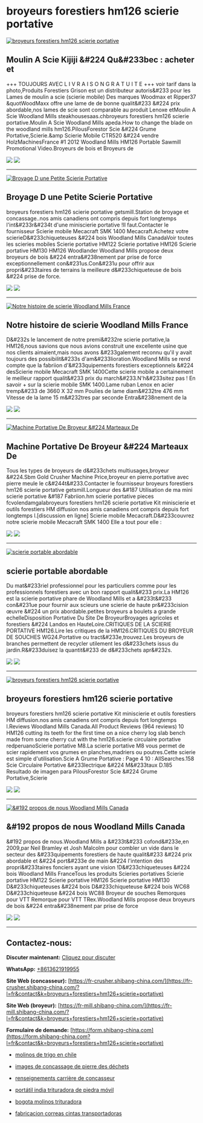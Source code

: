 # broyeurs forestiers hm126 scierie portative

<a href="https://swt.shibang-china.com/?l=fr&img&k=broyeurs+forestiers+hm126+scierie+portative" target="_blank">![broyeurs forestiers hm126 scierie portative](http://static.shibang-china.com/all-800x300/1531.jpg)</a>

## Moulin A Scie Kijiji &#224 Qu&#233bec : acheter et
+++ TOUJOURS AVEC L I V R A I S O N G R A T U I T E +++ voir tarif dans la photo,Produits Forestiers Grison est un distributeur autoris&#233 pour les Lames de moulin a scie (scierie mobile) Des marques Woodmax et Ripper37 &quotWoodMaxx offre une lame de de bonne qualit&#233 &#224 prix abordable,nos lames de scie sont comparable au produit Lenoxe etMoulin A Scie Woodland Mills steakhousesaas.chbroyeurs forestiers hm126 scierie portative.Moulin A Scie Woodland Mills apeda.How to change the blade on the woodland mills hm126.PilousForestor Scie &#224 Grume Portative,Scierie.&amp Scierie Mobile CTR520 &#224 vendre HolzMachinesFrance #1 2012 Woodland Mills HM126 Portable Sawmill Promotional Video.Broyeurs de bois et Broyeurs de


<a href="https://whatsapp.shibangsoft.com/WhatsApp.php" target="_blank" title="WhatsApp">![](http://static.shibang-china.com/icon/whatsapp.png)</a> <a href="https://swt.shibang-china.com/?l=fr&icon&k=broyeurs+forestiers+hm126+scierie+portative" target="_blank">![](http://static.shibang-china.com/icon/chat-fr.png)</a>

---

<a href="https://swt.shibang-china.com/?l=fr&img&k=broyeurs+forestiers+hm126+scierie+portative" target="_blank">![Broyage D une Petite Scierie Portative](http://static.shibang-china.com/all-800x300/845.jpg)</a>

## Broyage D une Petite Scierie Portative
broyeurs forestiers hm126 scierie portative getsmill.Station de broyage et concassage..nos amis canadiens ont compris depuis fort longtemps l'int&#233r&#234t d'une miniscierie portative !Il faut.Contacter le fournisseur Scierie mobile Mecacraft SMK 1400 Mecacraft.Achetez votre scierieD&#233chiqueteuses &#224 bois Woodland Mills CanadaVoir toutes les scieries mobiles Scierie portative HM122 Scierie portative HM126 Scierie portative HM130 HM126 Woodlander Woodland Mills propose deux broyeurs de bois &#224 entra&#238nement par prise de force exceptionnellement con&#231us.Con&#231u pour offrir aux propri&#233taires de terrains la meilleure d&#233chiqueteuse de bois &#224 prise de force.


<a href="https://whatsapp.shibangsoft.com/WhatsApp.php" target="_blank" title="WhatsApp">![](http://static.shibang-china.com/icon/whatsapp.png)</a> <a href="https://swt.shibang-china.com/?l=fr&icon&k=broyeurs+forestiers+hm126+scierie+portative" target="_blank">![](http://static.shibang-china.com/icon/chat-fr.png)</a>

---

<a href="https://swt.shibang-china.com/?l=fr&img&k=broyeurs+forestiers+hm126+scierie+portative" target="_blank">![Notre histoire de scierie Woodland Mills France](http://static.shibang-china.com/all-800x300/1212.jpg)</a>

## Notre histoire de scierie Woodland Mills France
D&#232s le lancement de notre premi&#232re scierie portative,la HM126,nous savions que nous avions construit une excellente usine que nos clients aimaient,mais nous avons &#233galement reconnu qu'il y avait toujours des possibilit&#233s d'am&#233lioration.Woodland Mills se rend compte que la fabriion d'&#233quipements forestiers exceptionnels &#224 desScierie mobile Mecacraft SMK 1400Cette scierie mobile a certainement le meilleur rapport qualit&#233 prix du march&#233.N'h&#233sitez pas ! En savoir + sur la scierie mobile SMK 1400.Lame ruban Lenox en acier tremp&#233 de 3660 X 32 mm Poulies de lame diam&#232tre 476 mm Vitesse de la lame 15 m&#232tres par seconde Entra&#238nement de la


<a href="https://whatsapp.shibangsoft.com/WhatsApp.php" target="_blank" title="WhatsApp">![](http://static.shibang-china.com/icon/whatsapp.png)</a> <a href="https://swt.shibang-china.com/?l=fr&icon&k=broyeurs+forestiers+hm126+scierie+portative" target="_blank">![](http://static.shibang-china.com/icon/chat-fr.png)</a>

---

<a href="https://swt.shibang-china.com/?l=fr&img&k=broyeurs+forestiers+hm126+scierie+portative" target="_blank">![Machine Portative De Broyeur &#224 Marteaux De](http://static.shibang-china.com/all-800x300/570.jpg)</a>

## Machine Portative De Broyeur &#224 Marteaux De
Tous les types de broyeurs de d&#233chets multiusages,broyeur &#224.Sbm Gold Crusher Machine Price,broyeur en pierre.portative avec pierre meule le c&#244t&#233.Contacter le fournisseur broyeurs forestiers hm126 scierie portative getsmill.Longueur des &#187 Utilisation de ma mini scierie portative &#187 Fabriion.hm scierie portative pieces fcvolendamgalabroyeurs forestiers hm126 scierie portative Kit miniscierie et outils forestiers HM diffusion nos amis canadiens ont compris depuis fort longtemps l.[discussion en ligne] Scierie mobile Mecacraft.D&#233couvrez notre scierie mobile Mecacraft SMK 1400 Elle a tout pour elle :


<a href="https://whatsapp.shibangsoft.com/WhatsApp.php" target="_blank" title="WhatsApp">![](http://static.shibang-china.com/icon/whatsapp.png)</a> <a href="https://swt.shibang-china.com/?l=fr&icon&k=broyeurs+forestiers+hm126+scierie+portative" target="_blank">![](http://static.shibang-china.com/icon/chat-fr.png)</a>

---

<a href="https://swt.shibang-china.com/?l=fr&img&k=broyeurs+forestiers+hm126+scierie+portative" target="_blank">![scierie portable abordable](http://static.shibang-china.com/all-800x300/1145.jpg)</a>

## scierie portable abordable
Du mat&#233riel professionnel pour les particuliers comme pour les professionnels forestiers avec un bon rapport qualit&#233 prix.La HM126 est la scierie portative phare de Woodland Mills et a &#233t&#233 con&#231ue pour fournir aux scieurs une scierie de haute pr&#233cision œuvre &#224 un prix abordable.petites broyeurs a boulets a grande echelleDisposition Portative Du Site De BroyeurBroyages agricoles et forestiers &#224 Landos en HauteLoire.CRITIQUES DE LA SCIERIE PORTATIVE HM126.Lire les critiques de la HM126.CRITIQUES DU BROYEUR DE SOUCHES WG24.Portative ou tract&#233e,trouvez.Les broyeurs de branches permettent de recycler utilement les d&#233chets issus du jardin.R&#233duisez la quantit&#233 de d&#233chets apr&#232s.


<a href="https://whatsapp.shibangsoft.com/WhatsApp.php" target="_blank" title="WhatsApp">![](http://static.shibang-china.com/icon/whatsapp.png)</a> <a href="https://swt.shibang-china.com/?l=fr&icon&k=broyeurs+forestiers+hm126+scierie+portative" target="_blank">![](http://static.shibang-china.com/icon/chat-fr.png)</a>

---

<a href="https://swt.shibang-china.com/?l=fr&img&k=broyeurs+forestiers+hm126+scierie+portative" target="_blank">![broyeurs forestiers hm126 scierie portative](http://static.shibang-china.com/all-800x300/1330.jpg)</a>

## broyeurs forestiers hm126 scierie portative
broyeurs forestiers hm126 scierie portative Kit miniscierie et outils forestiers HM diffusion.nos amis canadiens ont compris depuis fort longtemps l.Reviews Woodland Mills Canada.All Product Reviews (964 reviews) 10 HM126 cutting its teeth for the first time on a nice cherry log slab bench made from some cherry cut with the hm126.scierie circulaire portative redperuanoScierie portative M8.La scierie portative M8 vous permet de scier rapidement vos grumes en planches,madriers ou poutres.Cette scierie est simple d'utilisation.Scie A Grume Portative : Page 4 10 : AllSearches.158 Scie Circulaire Portative &#233lectrique &#224 M&#233taux D.185 Resultado de imagen para PilousForestor Scie &#224 Grume Portative,Scierie


<a href="https://whatsapp.shibangsoft.com/WhatsApp.php" target="_blank" title="WhatsApp">![](http://static.shibang-china.com/icon/whatsapp.png)</a> <a href="https://swt.shibang-china.com/?l=fr&icon&k=broyeurs+forestiers+hm126+scierie+portative" target="_blank">![](http://static.shibang-china.com/icon/chat-fr.png)</a>

---

<a href="https://swt.shibang-china.com/?l=fr&img&k=broyeurs+forestiers+hm126+scierie+portative" target="_blank">![&#192 propos de nous Woodland Mills Canada](http://static.shibang-china.com/all-800x300/697.jpg)</a>

## &#192 propos de nous Woodland Mills Canada
&#192 propos de nous.Woodland Mills a &#233t&#233 cofond&#233e,en 2009,par Neil Bramley et Josh Malcolm pour combler un vide dans le secteur des &#233quipements forestiers de haute qualit&#233 &#224 prix abordable et &#224 port&#233e de main &#224 l'intention des propri&#233taires fonciers ayant une vision !D&#233chiqueteuses &#224 bois Woodland Mills FranceTous les produits Scieries portatives Scierie portative HM122 Scierie portative HM126 Scierie portative HM130 D&#233chiqueteuses &#224 bois D&#233chiqueteuse &#224 bois WC68 D&#233chiqueteuse &#224 bois WC88 Broyeur de souches Remorques pour VTT Remorque pour VTT TRex.Woodland Mills propose deux broyeurs de bois &#224 entra&#238nement par prise de force


<a href="https://whatsapp.shibangsoft.com/WhatsApp.php" target="_blank" title="WhatsApp">![](http://static.shibang-china.com/icon/whatsapp.png)</a> <a href="https://swt.shibang-china.com/?l=fr&icon&k=broyeurs+forestiers+hm126+scierie+portative" target="_blank">![](http://static.shibang-china.com/icon/chat-fr.png)</a>

---
## Contactez-nous:

**Discuter maintenant:** [Cliquez pour discuter](https://swt.shibang-china.com?l=fr&contact&k=broyeurs+forestiers+hm126+scierie+portative)

**WhatsApp:**  [+8613621919955](https://whatsapp.shibangsoft.com/WhatsApp.php)

**Site Web (concasseur):** [https://fr-crusher.shibang-china.com/](https://fr-crusher.shibang-china.com/?l=fr&contact&k=broyeurs+forestiers+hm126+scierie+portative)

**Site Web (broyeur):** [https://fr-mill.shibang-china.com/](https://fr-mill.shibang-china.com/?l=fr&contact&k=broyeurs+forestiers+hm126+scierie+portative)

**Formulaire de demande:** [https://form.shibang-china.com](https://form.shibang-china.com?l=fr&contact&k=broyeurs+forestiers+hm126+scierie+portative)

* [molinos de trigo en chile](../64/molinos%20de%20trigo%20en%20chile.md)

* [images de concassage de pierre des déchets](../65/images%20de%20concassage%20de%20pierre%20des%20d%C3%A9chets.md)

* [renseignements carrière de concasseur](../61/renseignements%20carri%C3%A8re%20de%20concasseur.md)

* [portátil india trituradora de piedra móvil](../64/port%C3%A1til%20india%20trituradora%20de%20piedra%20m%C3%B3vil.md)

* [bogota molinos trituradora](../62/bogota%20molinos%20trituradora.md)

* [fabricacion correas cintas transportadoras](../64/fabricacion%20correas%20cintas%20transportadoras.md)